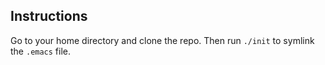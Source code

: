 ## Instructions

Go to your home directory and clone the repo.  Then run `./init` to symlink the `.emacs` file.